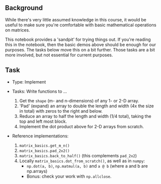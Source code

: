## Background

While there's very little assumed knowledge in this course,
it would be useful to make sure you're comfortable with 
basic mathematical operations on matrices.

This notebook provides a 'sandpit' for trying things out.
If you're reading this in the notebook, then the basic demos above
should be enough for our purposes.
The tasks below move this on a bit further.
Those tasks are a bit more involved, but not essential for current purposes.

## Task

- Type: Implement

- Tasks: Write functions to ...
  1. Get the `shape` (m- and n-dimensions) of any 1- or 2-D array. 
  2. 'Pad' (expand) an array to double the length and width (4x the size in total) with zeros to the right and below.
  3. Reduce an array to half the length and width (1/4 total), taking the top and left most block.
  4. Implement the dot product above for 2-D arrays from scratch.

- Reference implementations:
  1. `matrix_basics.get_m_n()`
  2. `matrix_basics.pad_2x2()`
  3. `matrix_basics.back_to_half()` (this complements `pad_2x2`)
  4. Locally `matrix_basics.dot_from_scratch()`, as well as in `numpy`:
     - `np.dot(a, b)`, `np.matmul(a, b)` and `a @ b` (where a and b are np.arrays)
     - Bonus: check your work with `np.allclose`.